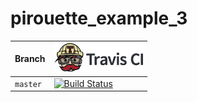 # pirouette_example_3

Branch|[![Travis CI logo](TravisCI.png)](https://travis-ci.org)
---|---
`master`|[![Build Status](https://travis-ci.org/richelbilderbeek/pirouette_example_3.svg?branch=master)](https://travis-ci.org/richelbilderbeek/pirouette_example_3)
